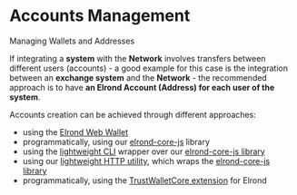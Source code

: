 # Accounts Management

Managing Wallets and Addresses



If integrating a **system** with the **Network** involves transfers between different users (accounts) - a good example for this case is the integration between an **exchange system** and the **Network** - the recommended approach is to have **an Elrond Account (Address) for each user of the system**.

Accounts creation can be achieved through different approaches:

- using the [Elrond Web Wallet](https://wallet.elrond.com/)
- programmatically, using our [elrond-core-js](https://github.com/ElrondNetwork/elrond-core-js) library
- using the [lightweight CLI](https://www.npmjs.com/package/@elrondnetwork/erdwalletjs-cli) wrapper over our [elrond-core-js library](https://github.com/ElrondNetwork/elrond-core-js)
- using our [lightweight HTTP utility](https://github.com/ElrondNetwork/erdwalletjs-http), which wraps the [elrond-core-js library](https://github.com/ElrondNetwork/elrond-core-js)
- programmatically, using the [TrustWalletCore extension](https://github.com/trustwallet/wallet-core/tree/master/src/Elrond) for Elrond
